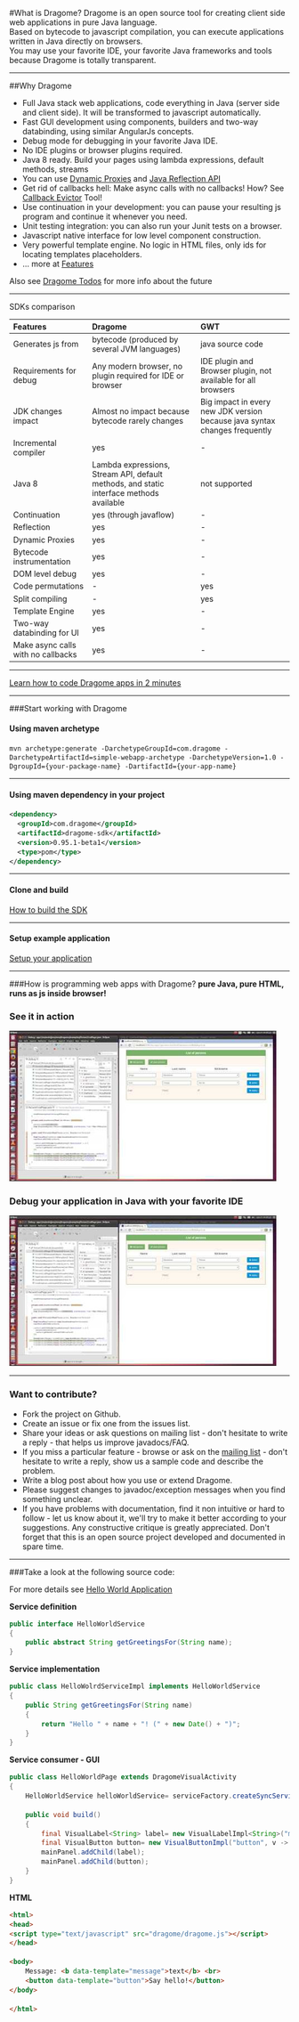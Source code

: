#What is Dragome?
Dragome is an open source tool for creating client side web applications in pure Java language.  
Based on bytecode to javascript compilation, you can execute applications written in Java directly on browsers.  
You may use your favorite IDE, your favorite Java frameworks and tools because Dragome is totally transparent.  

----------


##Why Dragome
* Full Java stack web applications, code everything in Java (server side and client side). It will be transformed to javascript automatically.
* Fast GUI development using components, builders and two-way databinding, using similar AngularJs concepts.
* Debug mode for debugging in your favorite Java IDE.
* No IDE plugins or browser plugins required.
* Java 8 ready. Build your pages using lambda expressions, default methods, streams
* You can use [Dynamic Proxies][2] and [Java Reflection API][3]
* Get rid of callbacks hell: Make async calls with no callbacks! How? See [Callback Evictor][4] Tool!
* Use continuation in your development: you can pause your resulting js program and continue it whenever you need.
* Unit testing integration: you can also run your Junit tests on a browser.
* Javascript native interface for low level component construction.
* Very powerful template engine. No logic in HTML files, only ids for locating templates placeholders.
* ... more at [Features][5]


Also see [Dragome Todos](doc/todos.md) for more info about the future

----------
SDKs comparison


| Features  |Dragome|GWT|
|:---------|:-----------------------|:----|
| Generates js from | bytecode (produced by several JVM languages) | java source code
| Requirements for debug | Any modern browser, no plugin required for IDE or browser | IDE plugin and Browser plugin, not available for all browsers
| JDK changes impact | Almost no impact because bytecode rarely changes | Big impact in every new JDK version because java syntax changes frequently
| Incremental compiler | yes | -
| Java 8 | Lambda expressions, Stream API, default methods, and static interface methods available | not supported
| Continuation | yes (through javaflow) | -
| Reflection | yes | -
| Dynamic Proxies | yes | -
| Bytecode instrumentation | yes | -
| DOM level debug | yes | -
| Code permutations | - | yes
| Split compiling | - | yes
| Template Engine | yes | - 
| Two-way databinding for UI | yes | -
| Make async calls with no callbacks | yes | -


----------

[Learn how to code Dragome apps in 2 minutes][1]

----------

###Start working with Dragome
#### Using maven archetype
```shell
mvn archetype:generate -DarchetypeGroupId=com.dragome -DarchetypeArtifactId=simple-webapp-archetype -DarchetypeVersion=1.0 -DgroupId={your-package-name} -DartifactId={your-app-name}
```
----------

#### Using maven dependency in your project
``` xml
<dependency>
  <groupId>com.dragome</groupId>
  <artifactId>dragome-sdk</artifactId>
  <version>0.95.1-beta1</version>
  <type>pom</type>
</dependency>
```
----------

#### Clone and build
[How to build the SDK][6]

----------

#### Setup example application
[Setup your application](doc/app-setup.md)

----------

###How is programming web apps with Dragome?
**pure Java, pure HTML, runs as js inside browser!**



### See it in action
[![ScreenShot](doc/crud-debugging-screenshot.jpg)](http://youtu.be/WyseTuRZkNk)



### Debug your application in Java with your favorite IDE
[![ScreenShot](doc/crud-debugging-screenshot.jpg)](http://youtu.be/ktlMWKNVhgo)


----------

### Want to contribute?

* Fork the project on Github.
* Create an issue or fix one from the issues list.
* Share your ideas or ask questions on mailing list - don't hesitate to write a reply - that helps us improve javadocs/FAQ.
* If you miss a particular feature - browse or ask on the [mailing list](https://groups.google.com/d/forum/dragome) - don't hesitate to write a reply, show us a sample code and describe the problem.
* Write a blog post about how you use or extend Dragome.
* Please suggest changes to javadoc/exception messages when you find something unclear.
* If you have problems with documentation, find it non intuitive or hard to follow - let us know about it, we'll try to make it better according to your suggestions. Any constructive critique is greatly appreciated. Don't forget that this is an open source project developed and documented in spare time.

----------

###Take a look at the following source code:

For more details see [Hello World Application][7]

**Service definition**
``` Java
public interface HelloWorldService
{
	public abstract String getGreetingsFor(String name);
}
```

**Service implementation**
``` Java
public class HelloWolrdServiceImpl implements HelloWorldService
{
	public String getGreetingsFor(String name)
	{
		return "Hello " + name + "! (" + new Date() + ")";
	}
}
```

**Service consumer - GUI**
``` Java
public class HelloWorldPage extends DragomeVisualActivity
{
	HelloWorldService helloWorldService= serviceFactory.createSyncService(HelloWorldService.class);

	public void build()
	{
		final VisualLabel<String> label= new VisualLabelImpl<String>("message");
		final VisualButton button= new VisualButtonImpl("button", v -> label.setValue(helloWorldService.getGreetingsFor("World")));
		mainPanel.addChild(label);
		mainPanel.addChild(button);
	}
}
```

**HTML**
``` Html
<html>
<head>
<script type="text/javascript" src="dragome/dragome.js"></script>
</head>

<body>
	Message: <b data-template="message">text</b> <br>
	<button data-template="button">Say hello!</button>
</body>

</html>
```


  [1]: doc/two-minutes-tutorial.md#DRAGOME%202'%20TUTORIAL
  [2]: http://docs.oracle.com/javase/7/docs/api/java/lang/reflect/Proxy.html
  [3]: http://docs.oracle.com/javase/tutorial/reflect/
  [4]: doc/callback-evictor.md
  [5]: doc/features.md
  [6]: doc/how-to-build.md
  [7]: doc/helloworld-app.md
